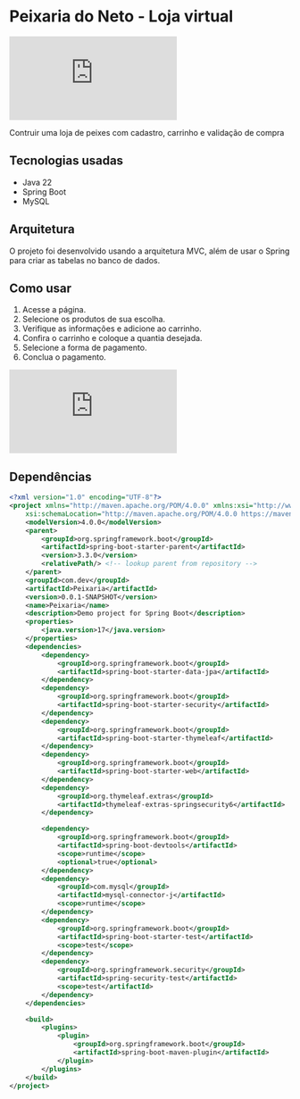 # Peixaria do Neto - Loja virtual

![Logo da Peixaria](https://github.com/DavidMzNeto/Java/blob/main/Peixaria/README.md)

Contruir uma loja de peixes com cadastro, carrinho e validação de compra

## Tecnologias usadas

- Java 22
- Spring Boot
- MySQL

## Arquitetura

O projeto foi desenvolvido usando a arquitetura MVC, além de usar o Spring para criar as tabelas no banco de dados.

## Como usar

1. Acesse a página.
2. Selecione os produtos de sua escolha.
3. Verifique as informações e adicione ao carrinho.
4. Confira o carrinho e coloque a quantia desejada.
5. Selecione a forma de pagamento.
6. Conclua o pagamento.

![Diagrama de Banco de Dados](https://github.com/DavidMzNeto/Java/edit/main/Peixaria/README.md)

## Dependências

```xml
<?xml version="1.0" encoding="UTF-8"?>
<project xmlns="http://maven.apache.org/POM/4.0.0" xmlns:xsi="http://www.w3.org/2001/XMLSchema-instance"
    xsi:schemaLocation="http://maven.apache.org/POM/4.0.0 https://maven.apache.org/xsd/maven-4.0.0.xsd">
    <modelVersion>4.0.0</modelVersion>
    <parent>
        <groupId>org.springframework.boot</groupId>
        <artifactId>spring-boot-starter-parent</artifactId> 
        <version>3.3.0</version>
        <relativePath/> <!-- lookup parent from repository -->
    </parent>
    <groupId>com.dev</groupId>
    <artifactId>Peixaria</artifactId>
    <version>0.0.1-SNAPSHOT</version>
    <name>Peixaria</name>
    <description>Demo project for Spring Boot</description>
    <properties>
        <java.version>17</java.version>
    </properties>
    <dependencies>
        <dependency>
            <groupId>org.springframework.boot</groupId>
            <artifactId>spring-boot-starter-data-jpa</artifactId>
        </dependency>
        <dependency>
            <groupId>org.springframework.boot</groupId>
            <artifactId>spring-boot-starter-security</artifactId>
        </dependency>
        <dependency>
            <groupId>org.springframework.boot</groupId>
            <artifactId>spring-boot-starter-thymeleaf</artifactId>
        </dependency>
        <dependency>
            <groupId>org.springframework.boot</groupId>
            <artifactId>spring-boot-starter-web</artifactId>
        </dependency>
        <dependency>
            <groupId>org.thymeleaf.extras</groupId>
            <artifactId>thymeleaf-extras-springsecurity6</artifactId>
        </dependency>

        <dependency>
            <groupId>org.springframework.boot</groupId>
            <artifactId>spring-boot-devtools</artifactId>
            <scope>runtime</scope>
            <optional>true</optional>
        </dependency>
        <dependency>
            <groupId>com.mysql</groupId>
            <artifactId>mysql-connector-j</artifactId>
            <scope>runtime</scope>
        </dependency>
        <dependency>
            <groupId>org.springframework.boot</groupId>
            <artifactId>spring-boot-starter-test</artifactId>
            <scope>test</scope>
        </dependency>
        <dependency>
            <groupId>org.springframework.security</groupId>
            <artifactId>spring-security-test</artifactId>
            <scope>test</artifactId>
        </dependency>
    </dependencies>

    <build>
        <plugins>
            <plugin>
                <groupId>org.springframework.boot</groupId>
                <artifactId>spring-boot-maven-plugin</artifactId>
            </plugin>
        </plugins>
    </build>
</project>

